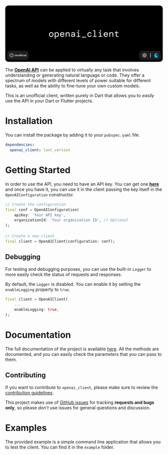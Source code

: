 ![alt Banner of the openai_client project](https://raw.githubusercontent.com/Azzeccagarbugli/openai_client/main/assets/banner.png)

The [**OpenAI API**](https://beta.openai.com/docs/introduction) can be applied to virtually any task that involves understanding or generating natural language or code. They offer a spectrum of models with different levels of power suitable for different tasks, as well as the ability to fine-tune your own custom models.

This is an unofficial client, written purely in Dart that allows you to _easily_ use the API in your Dart or Flutter projects.

# Installation

You can install the package by adding it to your `pubspec.yaml` file.

```yaml
dependencies:
  openai_client: last_version
```

# Getting Started

In order to use the API, you need to have an API key. You can get one [**here**](https://beta.openai.com/account/api-keys) and once you have it, you can use it in the client passing the key itself in the `OpenAIConfiguration` constructor.

```dart
// Create the configuration
final conf = OpenAIConfiguration(
    apiKey: 'Your API key',
    organizationId: 'Your organization ID', // Optional
);

// Create a new client
final client = OpenAIClient(configuration: conf);
```

## Debugging

For testing and debugging purposes, you can use the built-in `Logger` to more easily check the status of requests and responses.

By default, the `Logger` is disabled. You can enable it by setting the `enableLogging` property to `true`.

```dart
final client = OpenAIClient(
    ...
    enableLogging: true,
);
```

# Documentation

The full documentation of the project is available [here](https://pub.dev/documentation/openai_client/latest/). All the methods are documented, and you can easily check the parameters that you can pass to them.

## Contributing

If you want to contribute to `openai_client`, please make sure to review the [contribution guidelines](https://github.com/Azzeccagarbugli/openai_client/blob/master/CONTRIBUTING.md).

This project makes use of [GitHub issues](https://github.com/Azzeccagarbugli/openai_client/issues) for
tracking **requests and bugs only**, so please _don't_ use issues for general questions and discussion.

# Examples

The provided example is a simple command line application that allows you to test the client. You can find it in the `example` folder.
